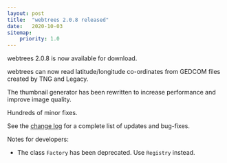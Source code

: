 ```yaml
---
layout: post
title:  "webtrees 2.0.8 released"
date:   2020-10-03
sitemap:
    priority: 1.0
---
```


webtrees 2.0.8 is now available for download.

webtrees can now read latitude/longitude co-ordinates from GEDCOM files
created by TNG and Legacy.

The thumbnail generator has been rewritten to increase performance
and improve image quality.

Hundreds of minor fixes.

See the [change log](https://github.com/fisharebest/webtrees/compare/2.0.7...2.0.8)
for a complete list of updates and bug-fixes.

Notes for developers:

* The class `Factory` has been deprecated.  Use `Registry` instead.


